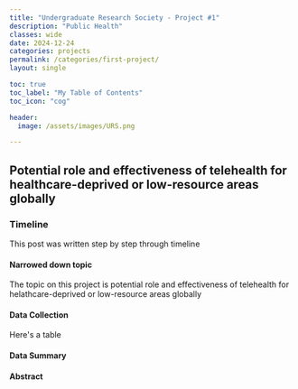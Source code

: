 ```yaml
---
title: "Undergraduate Research Society - Project #1"
description: "Public Health"
classes: wide
date: 2024-12-24
categories: projects
permalink: /categories/first-project/
layout: single

toc: true
toc_label: "My Table of Contents"
toc_icon: "cog"

header:
  image: /assets/images/URS.png

---
```


## Potential role and effectiveness of telehealth for healthcare-deprived or low-resource areas globally

### Timeline
This post was written step by step through timeline

#### Narrowed down topic
The topic on this project is potential role and effectiveness of telehealth for helathcare-deprived or low-resource areas globally

#### Data Collection
Here's a table

#### Data Summary 

#### Abstract

